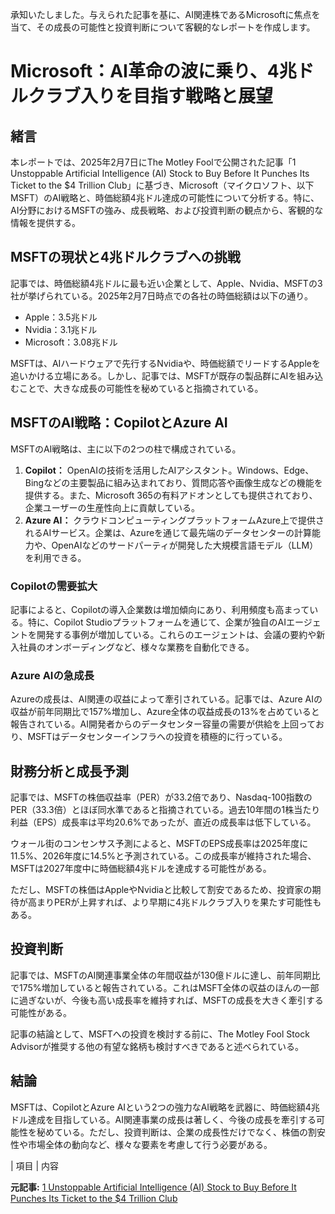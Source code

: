 承知いたしました。与えられた記事を基に、AI関連株であるMicrosoftに焦点を当て、その成長の可能性と投資判断について客観的なレポートを作成します。

# Microsoft：AI革命の波に乗り、4兆ドルクラブ入りを目指す戦略と展望

## 緒言

本レポートでは、2025年2月7日にThe Motley Foolで公開された記事「1 Unstoppable Artificial Intelligence (AI) Stock to Buy Before It Punches Its Ticket to the $4 Trillion Club」に基づき、Microsoft（マイクロソフト、以下MSFT）のAI戦略と、時価総額4兆ドル達成の可能性について分析する。特に、AI分野におけるMSFTの強み、成長戦略、および投資判断の観点から、客観的な情報を提供する。

## MSFTの現状と4兆ドルクラブへの挑戦

記事では、時価総額4兆ドルに最も近い企業として、Apple、Nvidia、MSFTの3社が挙げられている。2025年2月7日時点での各社の時価総額は以下の通り。

* Apple：3.5兆ドル
* Nvidia：3.1兆ドル
* Microsoft：3.08兆ドル

MSFTは、AIハードウェアで先行するNvidiaや、時価総額でリードするAppleを追いかける立場にある。しかし、記事では、MSFTが既存の製品群にAIを組み込むことで、大きな成長の可能性を秘めていると指摘されている。

## MSFTのAI戦略：CopilotとAzure AI

MSFTのAI戦略は、主に以下の2つの柱で構成されている。

1. **Copilot：** OpenAIの技術を活用したAIアシスタント。Windows、Edge、Bingなどの主要製品に組み込まれており、質問応答や画像生成などの機能を提供する。また、Microsoft 365の有料アドオンとしても提供されており、企業ユーザーの生産性向上に貢献している。
2. **Azure AI：** クラウドコンピューティングプラットフォームAzure上で提供されるAIサービス。企業は、Azureを通じて最先端のデータセンターの計算能力や、OpenAIなどのサードパーティが開発した大規模言語モデル（LLM）を利用できる。

### Copilotの需要拡大

記事によると、Copilotの導入企業数は増加傾向にあり、利用頻度も高まっている。特に、Copilot Studioプラットフォームを通じて、企業が独自のAIエージェントを開発する事例が増加している。これらのエージェントは、会議の要約や新入社員のオンボーディングなど、様々な業務を自動化できる。

### Azure AIの急成長

Azureの成長は、AI関連の収益によって牽引されている。記事では、Azure AIの収益が前年同期比で157%増加し、Azure全体の収益成長の13%を占めていると報告されている。AI開発者からのデータセンター容量の需要が供給を上回っており、MSFTはデータセンターインフラへの投資を積極的に行っている。

## 財務分析と成長予測

記事では、MSFTの株価収益率（PER）が33.2倍であり、Nasdaq-100指数のPER（33.3倍）とほぼ同水準であると指摘されている。過去10年間の1株当たり利益（EPS）成長率は平均20.6%であったが、直近の成長率は低下している。

ウォール街のコンセンサス予測によると、MSFTのEPS成長率は2025年度に11.5%、2026年度に14.5%と予測されている。この成長率が維持された場合、MSFTは2027年度中に時価総額4兆ドルを達成する可能性がある。

ただし、MSFTの株価はAppleやNvidiaと比較して割安であるため、投資家の期待が高まりPERが上昇すれば、より早期に4兆ドルクラブ入りを果たす可能性もある。

## 投資判断

記事では、MSFTのAI関連事業全体の年間収益が130億ドルに達し、前年同期比で175%増加していると報告されている。これはMSFT全体の収益のほんの一部に過ぎないが、今後も高い成長率を維持すれば、MSFTの成長を大きく牽引する可能性がある。

記事の結論として、MSFTへの投資を検討する前に、The Motley Fool Stock Advisorが推奨する他の有望な銘柄も検討すべきであると述べられている。

## 結論

MSFTは、CopilotとAzure AIという2つの強力なAI戦略を武器に、時価総額4兆ドル達成を目指している。AI関連事業の成長は著しく、今後の成長を牽引する可能性を秘めている。ただし、投資判断は、企業の成長性だけでなく、株価の割安性や市場全体の動向など、様々な要素を考慮して行う必要がある。

| 項目 | 内容 

**元記事:** [1 Unstoppable Artificial Intelligence (AI) Stock to Buy Before It Punches Its Ticket to the $4 Trillion Club](https://www.yahoo.com/finance/news/1-unstoppable-artificial-intelligence-ai-095700175.html)